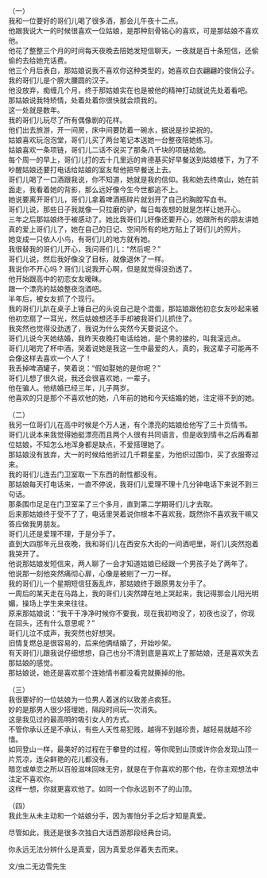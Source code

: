 （一）  
我和一位要好的哥们儿喝了很多酒，那会儿午夜十二点。  
他跟我说大一的时候很喜欢一位姑娘，是那种刻骨铭心的喜欢，可是那姑娘不喜欢他。  
他花了整整三个月的时间每天夜晚去陪她发短信聊天，一夜就是百十条短信，还偷偷的去给她充话费。  
他三个月后表白，那姑娘说我不喜欢你这种类型的，她喜欢白衣翩翩的俊俏公子。  
我的哥们儿是个膀大腰圆的汉子。  
他没放弃，痴缠几个月，终于那姑娘实在也是被他的精神打动就说先处着看吧。  
那姑娘说我特矫情，处着处着你很快就会烦我的。  
这一处就是数年。  
我的哥们儿玩尽了所有偶像剧的花样。  
他们出去旅游，开一间房，床中间要防着一碗水，据说是抄梁祝的。  
姑娘喜欢玩泡泡堂，哥们儿买了两台笔记本送她一台整夜陪她练习。  
姑娘喜欢一条项链，哥们儿二话不说买了那条八千块的项链给她。  
每个周一的早上，哥们儿打的去十几里远的肯德基买好早餐送到姑娘楼下，为了不吵醒姑娘还要打电话给姑娘的室友帮他把早餐送上去。  
哥们儿喝了一口酒跟我说，你不知道，她就是我的信仰。我和她去终南山，她在前面走，我看着她的背影，那么远好像今生今世都追不上。  
她说要离开哥们儿，哥们儿拿着啤酒瓶碎片就划开了自己的胸膛写血书。  
哥们儿说，那些日子我就像一只拉磨的驴，每日每夜想的就是怎样让她开心。  
三年之后那姑娘终于被感动了。她比我哥们儿好像还要开心，她跟所有的朋友讲她真的爱上哥们儿了，她在自己的日记、空间所有的地方贴上了哥们儿的照片。  
她变成一只依人小鸟，有哥们儿的地方就有她。  
我很替我的哥们儿开心，我问哥们儿：“然后呢？”  
哥们儿说，然后我好像没了目标，就像退休了一样。  
我说你不开心吗？哥们儿说我开心啊，但是就觉得没劲透了。  
他开始跟高中的初恋女友暧昧。  
跟一个漂亮的姑娘整夜泡酒吧。  
半年后，被女友抓了个现行。  
我的哥们儿趴在桌子上锤自己的头说自己是个混蛋，那姑娘跟他初恋女友吵起来被他初恋扇了一耳光，然后姑娘想还手手却被我哥们儿抓住了。  
我突然也觉得没劲透了，我说为什么突然今天要说这个。  
哥们儿说今天她结婚，我昨天夜晚打电话给她，是个男的接的，叫我滚远点。  
哥们儿喝完了杯中酒，哭着说她是我这一生中最爱的人，真的，我这辈子可能再不会像这样去喜欢一个人了！  
我丢掉啤酒罐子，笑着说：“假如娶她的是你呢？”  
哥们儿想了很久说，我还会很喜欢她，一辈子。  
他在骗人。他结婚已经三年，儿子两岁。  
他喜欢的只是那个不喜欢他的她，八年前的她和今天结婚的她，注定得不到的她。

（二）  
我另一位哥们儿在高中时候是个万人迷，有个漂亮的姑娘给他写了三十页情书。  
哥们儿说本来我觉得她挺漂亮而且两个人很有共同语言，但是收到情书之后再看那位姑娘，不知怎么地浑身都是缺点，不爱搭理她了。  
那姑娘没有放弃，大一的时候给他折过几千颗星星，为他织过围巾，买了衣服寄过来。  
我的哥们儿连去门卫室取一下东西的耐性都没有。  
那姑娘每天打电话来，一直不停说，我哥们儿爱理不理十几分钟电话下来说不到三句话。  
那条围巾足足在门卫室呆了三个多月，直到第二学期哥们儿才去取。  
后来那姑娘终于受不了了，电话里哭着说你根本不喜欢我，既然你不喜欢我干嘛又答应做我男朋友。  
哥们儿还是爱理不理，于是分手了。  
直到大四那年元旦夜晚，我和哥们儿在西安东大街的一间酒吧里，哥们儿突然抱着我哭开了。  
他说那姑娘发短信来，两人聊了一会才知道姑娘已经跟一个男孩子处了两年了。  
他说那一刻他突然痛彻心扉，心像是被剜了一刀一样。  
我的哥们儿一个星期短信狂轰乱炸，那姑娘终于跟原男友分手了。  
一周后的某天走在马路上，我的哥们儿突然蹲在地上哭起来，我记得那会儿阳光明媚，操场上学生来来往往。  
原来那姑娘说：“我干干净净时候你不要我，现在我初吻没了，初夜也没了，你现在回头，还有什么意思呢？”  
哥们儿泣不成声，我突然也好想哭。  
旧情复燃总是很容易的，后来他俩结婚了，开始吵架。  
有天哥们儿跟我说仔细想想，自己也分不清到底是喜欢上了那姑娘，还是喜欢失去那姑娘的感觉。  
那姑娘说，她还是喜欢那个连她情书都没看完就撕掉的他。

（三）  
我很要好的一位姑娘为一位男人着迷的以致差点疯狂。  
妙的是那男人很少搭理她，隔段时间玩一次消失。  
这是我见过的最高明的吸引女人的方式。  
不管你承认还是不承认，有些人天性易犯贱，越得不到越珍贵，越轻易就越不珍惜。  
如同登山一样，最美好的过程在于攀登的过程，等你爬到山顶或许你会发现山顶一片荒凉，连朵鲜艳的花儿都没有。  
暗恋或单恋之所以百般滋味回味无穷，就是在于你喜欢的那个他，在你主观想法中注定不喜欢你。  
这样一想，你就更喜欢他了。如同一个你永远到不了的山顶。

（四）  
我此生从未主动和一个姑娘分手，因为害怕分手之后才知是真爱。

尽管如此，我还是很多次独白大话西游那段经典台词。

你永远无法分辨什么是真爱，因为真爱总伴着失去而来。

文/虫二无边雪先生